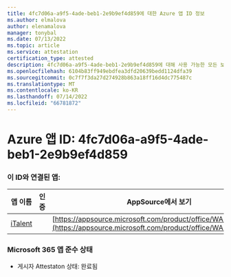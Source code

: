 ```yaml
---
title: 4fc7d06a-a9f5-4ade-beb1-2e9b9ef4d859에 대한 Azure 앱 ID 정보
ms.author: elmalova
author: elenamalova
manager: tonybal
ms.date: 07/13/2022
ms.topic: article
ms.service: attestation
certification_type: attested
description: 4fc7d06a-a9f5-4ade-beb1-2e9b9ef4d859에 대해 사용 가능한 모든 보안 및 규정 준수 정보입니다.
ms.openlocfilehash: 6104b83ff949ebdfea3dfd20639bedd1124dfa39
ms.sourcegitcommit: 0c7f7f3da27d274928b863a18ff16d4dc775487c
ms.translationtype: MT
ms.contentlocale: ko-KR
ms.lasthandoff: 07/14/2022
ms.locfileid: "66781872"
---
```

# <a name="azure-app-id-4fc7d06a-a9f5-4ade-beb1-2e9b9ef4d859"></a>Azure 앱 ID: 4fc7d06a-a9f5-4ade-beb1-2e9b9ef4d859


### <a name="apps-associated-with-this-id"></a>이 ID와 연결된 앱:
| **앱 이름** | **인증** | **AppSource에서 보기** |
|--------------|---------------|-----------------------|
| [iTalent](../forward/WA200004328.md) |  | [https://appsource.microsoft.com/product/office/WA200004328](https://appsource.microsoft.com/product/office/WA200004328) |

### <a name="microsoft-365-app-compliance-status"></a>Microsoft 365 앱 준수 상태
- 게시자 Attestaton 상태: 완료됨
